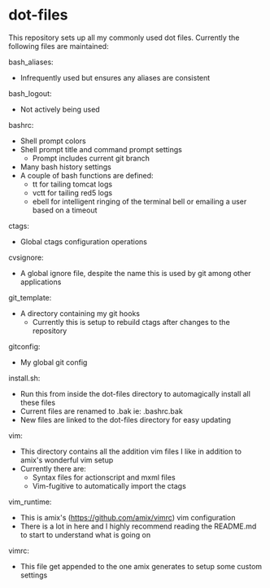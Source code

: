 dot-files
=========
This repository sets up all my commonly used dot files.
Currently the following files are maintained:

bash_aliases:
  - Infrequently used but ensures any aliases are consistent

bash_logout:
  - Not actively being used

bashrc:
  - Shell prompt colors
  - Shell prompt title and command prompt settings
    - Prompt includes current git branch
  - Many bash history settings
  - A couple of bash functions are defined:
    - tt for tailing tomcat logs
    - vctt for tailing red5 logs
    - ebell for intelligent ringing of the terminal bell or emailing a user based on a timeout

ctags:
  - Global ctags configuration operations

cvsignore:
  - A global ignore file, despite the name this is used by git among other applications

git_template:
  - A directory containing my git hooks
    - Currently this is setup to rebuild ctags after changes to the repository

gitconfig:
  - My global git config

install.sh:
  - Run this from inside the dot-files directory to automagically install all these files
  - Current files are renamed to .bak ie: .bashrc.bak
  - New files are linked to the dot-files directory for easy updating
  
vim:
  - This directory contains all the addition vim files I like in addition to amix's wonderful vim setup
  - Currently there are:
    - Syntax files for actionscript and mxml files
    - Vim-fugitive to  automatically import the ctags

vim_runtime:
  - This is amix's (https://github.com/amix/vimrc) vim configuration
  - There is a lot in here and I highly recommend reading the README.md to start to understand what is going on

vimrc:
  - This file get appended to the one amix generates to setup some custom settings
